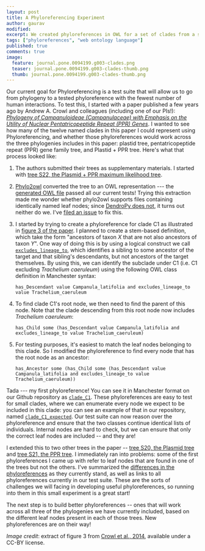 ```yaml
---
layout: post
title: A Phyloreferencing Experiment
author: gaurav
modified:
excerpt: We created phyloreferences in OWL for a set of clades from a single publication.
tags: ["phyloreferences", "web ontology language"]
published: true
comments: true
image:
  feature: journal.pone.0094199.g003-clades.png
  teaser: journal.pone.0094199.g003-clades-thumb.png
  thumb: journal.pone.0094199.g003-clades-thumb.png
---
```


Our current goal for Phyloreferencing is a test suite that will allow us to go from phylogeny to a tested phyloreference with the fewest number of human interactions. To test this, I started with a paper published a few years ago by Andrew A. Crowl and colleagues (including one of our PIs!): [*Phylogeny of Campanuloideae (Campanulaceae) with Emphasis on the Utility of Nuclear Pentatricopeptide Repeat (PPR) Genes*](http://dx.doi.org/10.1371/journal.pone.0094199). I wanted to see how many of the twelve named clades in this paper I could represent using Phyloreferencing, and whether those phyloreferences would work across the three phylogenies includes in this paper: plastid tree, pentatricopeptide repeat (PPR) gene family tree, and Plastid + PPR tree. Here's what that process looked like:

1. The authors submitted their trees as supplementary materials. I started with [tree S22, the Plasmid + PPR maximum likelihood tree](http://journals.plos.org/plosone/article/file?type=supplementary&id=info:doi/10.1371/journal.pone.0094199.s022).

2. [Phylo2owl](http://www.github.com/phyloref/phylo2owl) converted the tree to an OWL representation --- the [generated OWL file](https://github.com/phyloref/phylo2owl/blob/ecb065f817e901933668daf82e6543e2c72c2d30/examples/trees/journal.pone.0094199.s022.owl) passed all our current tests! Trying this extraction made me wonder whether phylo2owl supports files containing identically named leaf nodes; since [DendroPy does not](https://github.com/jeetsukumaran/DendroPy/issues/12#issuecomment-65136908), it turns out neither do we. I've [filed an issue](https://github.com/phyloref/phylo2owl/issues/18) to fix this. 
   
3. I started by trying to create a phyloreference for clade C1 as illustrated in [figure 3 of the paper](http://journals.plos.org/plosone/article/figure/image?size=large&id=info:doi/10.1371/journal.pone.0094199.g003). I planned to create a stem-based definition, which take the form "ancestors of taxon *X* that are not also ancestors of taxon *Y*". One way of doing this is by using a logical construct we call [`excludes_lineage_to`](https://github.com/hlapp/phyloref/blob/c2a1b813690e3afc78c2abdacab216e368b5c83e/phyloref.owl#L61), which identifies a sibling to some ancestor of the target and that sibling's descendants, but not ancestors of the target themselves. By using this, we can identify the subclade under C1 (i.e. C1 excluding *Trachelium caeruleum*) using the following OWL class definition in Manchester syntax:

    ```has_Descendant value Campanula_latifolia and excludes_lineage_to value Trachelium_caeruleum```

4. To find clade C1's root node, we then need to find the parent of this node. Note that the clade descending from this root node now includes *Trachelium caeruleum*: 

    ```has_Child some (has_Descendant value Campanula_latifolia and excludes_lineage_to value Trachelium_caeruleum)```

5. For testing purposes, it's easiest to match the leaf nodes belonging to this clade. So I modified the phyloreference to find every node that has the root node as an ancestor:

    ```has_Ancestor some (has_Child some (has_Descendant value Campanula_latifolia and excludes_lineage_to value Trachelium_caeruleum))```

Tada --- my first phyloreference! You can see it in Manchester format on our Github repository as [`clade_C1`](https://github.com/phyloref/phylo2owl/blob/ecb065f817e901933668daf82e6543e2c72c2d30/examples/trees/journal.pone.0094199.s022.phylorefs.omn#L25). These phyloreferences are easy to test for small clades, where we can enumerate every node we expect to be included in this clade: you can see an example of that in our repository, named [`clade_C1_expected`](https://github.com/phyloref/phylo2owl/blob/ecb065f817e901933668daf82e6543e2c72c2d30/examples/trees/journal.pone.0094199.s022.phylorefs.omn#L29). Our test suite can now reason over the phyloreference and ensure that the two classes continue identical lists of individuals. Internal nodes are hard to check, but we can ensure that only the correct leaf nodes are included -- and they are!

I extended this to two other trees in the paper -- [tree S20, the Plasmid tree](http://journals.plos.org/plosone/article/file?type=supplementary&id=info:doi/10.1371/journal.pone.0094199.s020) and [tree S21, the PPR tree](http://journals.plos.org/plosone/article/file?type=supplementary&id=info:doi/10.1371/journal.pone.0094199.s021). I immediately ran into problems: some of the first phyloreferences I came up with refer to leaf nodes that are found in one of the trees but not the others. I've summarized the [differences in the phyloreferences](https://github.com/phyloref/phylo2owl/blob/ecb065f817e901933668daf82e6543e2c72c2d30/examples/trees/journal.pone.0094199.md) as they currently stand, as well as links to all phyloreferences currently in our test suite. These are the sorts of challenges we will facing in developing useful phyloreferences, so running into them in this small experiment is a great start!

The next step is to build better phyloreferences -- ones that will work across all three of the phylogenies we have currently included, based on the different leaf nodes present in each of those trees. New phyloreferences are on their way!

*Image credit*: extract of figure 3 from [Crowl et al., 2014](http://dx.doi.org/10.1371/journal.pone.0094199), available under a CC-BY license.
